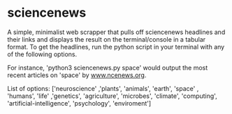 # sciencenews
 A simple, minimalist web scrapper that pulls off sciencenews headlines and their links and displays the result on the terminal/console in a tabular format. 
 To get the headlines, run the python script in your terminal with any of the following options.
 
 For instance, 'python3 sciencenews.py space' would output the most recent articles on 'space' by www.ncenews.org.
 
 List of options:
 ['neuroscience' ,'plants', 'animals', 'earth', 'space' , 'humans', 'life' ,'genetics', 'agriculture', 'microbes', 'climate', 'computing', 'artificial-intelligence', 'psychology', 'enviroment']


